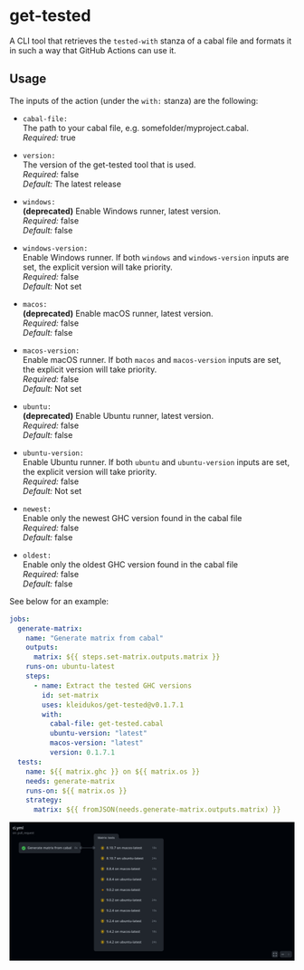 # get-tested

A CLI tool that retrieves the `tested-with` stanza of a cabal file and formats
it in such a way that GitHub Actions can use it.

## Usage

The inputs of the action (under the `with:` stanza) are the following:

*  `cabal-file:` \
   The path to your cabal file, e.g. somefolder/myproject.cabal.
   \
   _Required:_ true

*  `version:` \
   The version of the get-tested tool that is used.
   \
   _Required:_ false \
   _Default:_ The latest release

*  `windows:` \
   **(deprecated)** Enable Windows runner, latest version.
   \
   _Required:_ false \
   _Default:_ false

*  `windows-version:` \
   Enable Windows runner. If both `windows` and `windows-version` inputs are
   set, the explicit version will take priority.
   \
   _Required:_ false \
   _Default:_ Not set

*  `macos:` \
   **(deprecated)** Enable macOS runner, latest version.
   \
   _Required:_ false \
   _Default:_ false

*  `macos-version:` \
   Enable macOS runner. If both `macos` and `macos-version` inputs are set, the
   explicit version will take priority.
   \
   _Required:_ false \
   _Default:_ Not set

*  `ubuntu:` \
   **(deprecated)** Enable Ubuntu runner, latest version.
   \
   _Required:_ false \
   _Default:_ false

*  `ubuntu-version:` \
   Enable Ubuntu runner. If both `ubuntu` and `ubuntu-version` inputs are set,
   the explicit version will take priority.
   \
   _Required:_ false \
   _Default:_ Not set

*  `newest:` \
   Enable only the newest GHC version found in the cabal file
   \
   _Required:_ false \
   _Default:_ false

*  `oldest:` \
   Enable only the oldest GHC version found in the cabal file
   \
   _Required:_ false \
   _Default:_ false

See below for an example:

```yaml
jobs:
  generate-matrix:
    name: "Generate matrix from cabal"
    outputs:
      matrix: ${{ steps.set-matrix.outputs.matrix }}
    runs-on: ubuntu-latest
    steps:
      - name: Extract the tested GHC versions
        id: set-matrix
        uses: kleidukos/get-tested@v0.1.7.1
        with:
          cabal-file: get-tested.cabal
          ubuntu-version: "latest"
          macos-version: "latest"
          version: 0.1.7.1
  tests:
    name: ${{ matrix.ghc }} on ${{ matrix.os }}
    needs: generate-matrix
    runs-on: ${{ matrix.os }}
    strategy:
      matrix: ${{ fromJSON(needs.generate-matrix.outputs.matrix) }}
```

![](./showcase.png)
